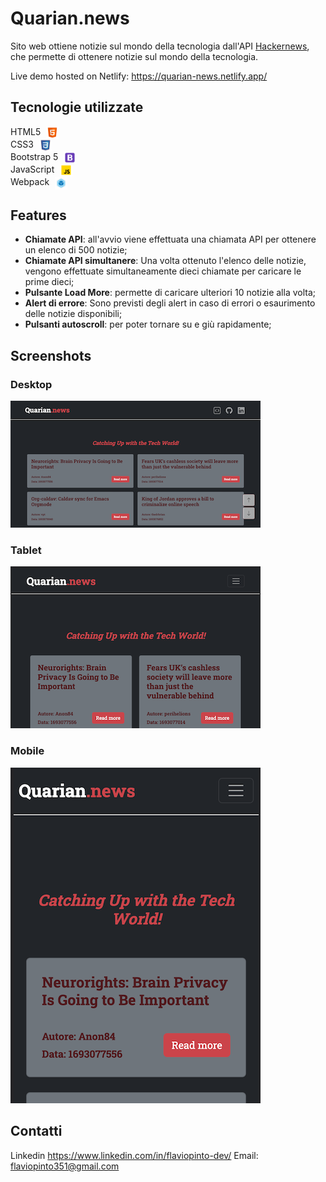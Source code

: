 # Quarian.news

Sito web ottiene notizie sul mondo della tecnologia dall'API [Hackernews](https://github.com/HackerNews/API), che permette di ottenere notizie sul mondo della tecnologia.

Live demo hosted on Netlify: https://quarian-news.netlify.app/

## Tecnologie utilizzate
<ul style="list-style-type: none; padding-left: 0;">
    <li>HTML5 <img src="src/assets/images/html-icon.png" alt="HTML5" height="20" style="vertical-align: middle; margin-left: 5px;"/></li>
    <li>CSS3 <img src="src/assets/images/css-icon.png" alt="CSS3" height="20" style="vertical-align: middle; margin-left: 5px;"/></li>
    <li>Bootstrap 5 <img src="src/assets/images/bootstrap-icon.png" alt="Bootstrap 5" height="20" style="vertical-align: middle; margin-left: 5px;"/></li>
    <li>JavaScript <img src="src/assets/images/javascript-icon.png" alt="JavaScript" height="20" style="vertical-align: middle; margin-left: 5px;"/></li>
    <li>Webpack <img src="src/assets/images/webpack-icon.png" alt="Webpack" height="20" style="vertical-align: middle; margin-left: 5px;"/></li>
</ul>

## Features
- **Chiamate API**: all'avvio viene effettuata una chiamata API per ottenere un elenco di 500 notizie;
- **Chiamate API simultanere**: Una volta ottenuto l'elenco delle notizie, vengono effettuate simultaneamente dieci chiamate per caricare le prime dieci;
- **Pulsante Load More**: permette di caricare ulteriori 10 notizie alla volta;
- **Alert di errore**: Sono previsti degli alert in caso di errori o esaurimento delle notizie disponibili;
- **Pulsanti autoscroll**: per poter tornare su e giù rapidamente;

## Screenshots
### Desktop
![Screenshot Desktop](src/assets/images/desktop-screen-1.png)

### Tablet
![Screenshot Tablet](src/assets/images/tablet-screen.png)

### Mobile
![Screenshot Mobile](src/assets/images/mobile-screen.png)

## Contatti
Linkedin https://www.linkedin.com/in/flaviopinto-dev/
Email: flaviopinto351@gmail.com